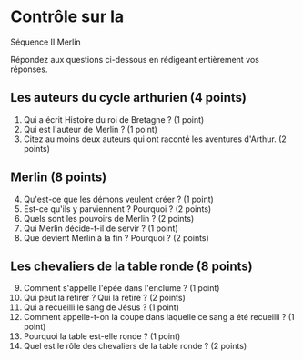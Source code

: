 # Contrôle sur la
Séquence II Merlin

Répondez aux questions ci-dessous en rédigeant entièrement vos réponses.

## Les auteurs du cycle arthurien (4 points)

1. Qui a écrit Histoire du roi de Bretagne ? (1 point)
2. Qui est l'auteur de Merlin ? (1 point)
3. Citez au moins deux auteurs qui ont raconté les aventures d'Arthur. (2 points)

## Merlin (8 points)

4. Qu'est-ce que les démons veulent créer ? (1 point)
5. Est-ce qu'ils y parviennent ? Pourquoi ? (2 points)
6. Quels sont les pouvoirs de Merlin ? (2 points)
7. Qui Merlin décide-t-il de servir ? (1 point)
8. Que devient Merlin à la fin ? Pourquoi ? (2 points)

## Les chevaliers de la table ronde (8 points)

9. Comment s'appelle l'épée dans l'enclume ? (1 point)
10. Qui peut la retirer ? Qui la retire ? (2 points)
11. Qui a recueilli le sang de Jésus ? (1 point)
12. Comment appelle-t-on la coupe dans laquelle ce sang a été recueilli ? (1 point)
13. Pourquoi la table est-elle ronde ? (1 point)
14. Quel est le rôle des chevaliers de la table ronde ? (2 points)


